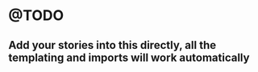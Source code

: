 # @TODO
## Add your stories into this directly, all the templating and imports will work automatically